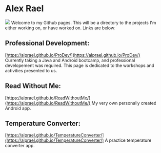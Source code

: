 # Alex Rael
<img src="https://rawcdn.githack.com/alprael/project-pics/f80abd7d976f91876296d7a4f2ccbc55bce91984/JavaHeadshotAlexRael.jpg"/>
Welcome to my Github pages. This will be a directory to the projects I'm either working on, or have worked on. Links are below:

## Professional Development: 

[https://alprael.github.io/ProDev/](https://alprael.github.io/ProDev/)
Currently taking a Java and Android bootcamp, and professional developement was required. This page is dedicated to the
workshops and activities presented to us.

## Read Without Me: 

[https://alprael.github.io/ReadWithoutMe/](https://alprael.github.io/ReadWithoutMe/)
My very own personally created Android app.

## Temperature Converter:

[https://alprael.github.io/TemperatureConverter/](https://alprael.github.io/TemperatureConverter/)
A practice temperature converter app.

